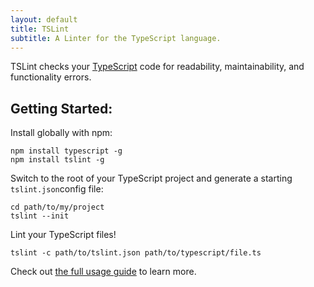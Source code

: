 ```yaml
---
layout: default
title: TSLint
subtitle: A Linter for the TypeScript language.
---
```


TSLint checks your [TypeScript][0] code for readability, maintainability, and functionality errors.

Getting Started:
------------

Install globally with npm:

```
npm install typescript -g
npm install tslint -g
```

Switch to the root of your TypeScript project and generate a starting `tslint.json`config file:

```
cd path/to/my/project
tslint --init
```

Lint your TypeScript files!

```
tslint -c path/to/tslint.json path/to/typescript/file.ts
```

Check out [the full usage guide][1] to learn more.

[0]: http://www.typescriptlang.org/
[1]: usage/cli
